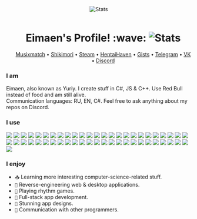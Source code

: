 <div align="center">
    <img src="https://github-profile-summary-cards.vercel.app/api/cards/profile-details?username=Eimaen&theme=github" alt="Stats">
  </div>
  <div id="user-content-toc" align="center">
    <ul>
      <summary><h1 style="display: inline-block;">Eimaen's Profile! :wave: <img src="https://komarev.com/ghpvc/?username=Eimaen&label=Visitors&color=blueviolet" alt="Stats"></h1></summary>
      <a align="center">
    <a href="https://www.musixmatch.com/profile/3vUCAAcbYQFeAAetm3M11eet3SsmVMv5fTNZI9ISx7Ciks_s45mz2z5Xzwnu2Y5z8Unq7fJxTVBrMor087N93dcLwFutVMEjagYYo1QVgTylekBylHBSJ_jzrYXfOOL24rw0gXKBCvrxGXYwhnzdkD5eWJU">Musixmatch</a> • <a href="https://shikimori.one/Eimaen">Shikimori</a> • <a href="https://steamcommunity.com/id/eimaen/">Steam</a> • <a href="https://www.youtube.com/watch?v=dQw4w9WgXcQ">HentaiHaven</a> • <a href="https://gist.github.com/Eimaen">Gists</a> • <a href="https://t.me/eimaen">Telegram</a> • <a href="https://vk.com/voidinc">VK</a> • <a href="https://discord.gg/jz7XnfDE7j">Discord</a>
  </a>
    </ul>
  </div>
  
  <h3>I am</h3>
  <div>
    <a>Eimaen, also known as Yuriy. I create stuff in C#, JS & C++. Use Red Bull instead of food and am still alive.</a><br>
    <a>Communication languages: RU, EN, C#. Feel free to ask anything about my repos on Discord.</a>
  </div>
  <h3>I use</h3>
  <div>
    <img src="https://img.shields.io/badge/C-00599C?style=flat&logo=c&logoColor=white">
    <img src="https://img.shields.io/badge/C%23-239120?style=flat&logo=c-sharp&logoColor=white">
    <img src="https://img.shields.io/badge/C%2B%2B-00599C?style=flat&logo=c%2B%2B&logoColor=white">
    <img src="https://img.shields.io/badge/CSS3-1572B6?style=flat&logo=css3&logoColor=white">
    <img src="https://img.shields.io/badge/HTML5-E34F26?style=flat&logo=html5&logoColor=white">
    <img src="https://img.shields.io/badge/JavaScript-323330?style=flat&logo=javascript&logoColor=F7DF1E">
    <img src="https://img.shields.io/badge/json-5E5C5C?style=flat&logo=json&logoColor=white">
    <img src="https://img.shields.io/badge/Lua-2C2D72?style=flat&logo=lua&logoColor=white">
    <img src="https://img.shields.io/badge/Puppeteer-40B5A4?style=flat&logo=Puppeteer&logoColor=white">
    <img src="https://img.shields.io/badge/TypeScript-007ACC?style=flat&logo=typescript&logoColor=white">
    <img src="https://img.shields.io/badge/prettier-1A2C34?style=flat&logo=prettier&logoColor=F7BA3E">
    <img src="https://img.shields.io/badge/Trello-0052CC?style=flat&logo=trello&logoColor=white">
    <img src="https://img.shields.io/badge/Ubuntu-E95420?style=flat&logo=ubuntu&logoColor=white">
    <img src="https://img.shields.io/badge/mac%20os-000000?style=flat&logo=apple&logoColor=white">
    <img src="https://img.shields.io/badge/Windows-0078D6?style=flat&logo=windows&logoColor=white">
    <img src="https://img.shields.io/badge/Arduino-00979D?style=flat&logo=Arduino&logoColor=white">
    <img src="https://img.shields.io/badge/VSCode-0078D4?style=flat&logo=visual%20studio%20code&logoColor=white">
    <img src="https://img.shields.io/badge/Visual_Studio-5C2D91?style=flat&logo=visual%20studio&logoColor=white">
    <img src="https://img.shields.io/badge/Xcode-007ACC?style=flat&logo=Xcode&logoColor=white">
    <img src="https://img.shields.io/badge/Notepad++-90E59A.svg?style=flat&logo=notepad%2B%2B&logoColor=black">
    <img src="https://img.shields.io/badge/.NET-512BD4?style=flat&logo=dotnet&logoColor=white">
    <img src="https://img.shields.io/badge/Bootstrap-563D7C?style=flat&logo=bootstrap&logoColor=white">
    <img src="https://img.shields.io/badge/Chart.js-FF6384?style=flat&logo=chartdotjs&logoColor=white">
    <img src="https://img.shields.io/badge/CMake-064F8C?style=flat&logo=cmake&logoColor=white">
    <img src="https://img.shields.io/badge/Deno-464647?style=flat&logo=deno&logoColor=white">
    <img src="https://img.shields.io/badge/Express.js-000000?style=flat&logo=express&logoColor=white">
    <img src="https://img.shields.io/badge/GitBook-7B36ED?style=flat&logo=gitbook&logoColor=white">
    <img src="https://img.shields.io/badge/GitHub%20Pages-222222?style=flat&logo=GitHub%20Pages&logoColor=white">
    <img src="https://img.shields.io/badge/GraphQl-E10098?style=flat&logo=graphql&logoColor=white">
    <img src="https://img.shields.io/badge/Insomnia-5849be?style=flat&logo=Insomnia&logoColor=white">
    <img src="https://img.shields.io/badge/jQuery-0769AD?style=flat&logo=jquery&logoColor=white">
    <img src="https://img.shields.io/badge/JWT-000000?style=flat&logo=JSON%20web%20tokens&logoColor=white">
    <img src="https://img.shields.io/badge/Markdown-000000?style=flat&logo=markdown&logoColor=white">
    <img src="https://img.shields.io/badge/Node.js-339933?style=flat&logo=nodedotjs&logoColor=white">
    <img src="https://img.shields.io/badge/npm-CB3837?style=flat&logo=npm&logoColor=white">
    <img src="https://img.shields.io/badge/NuGet-004880?style=flat&logo=nuget&logoColor=white">
    <img src="https://img.shields.io/badge/Qt-41CD52?style=flat&logo=qt&logoColor=white">
    <img src="https://img.shields.io/badge/redis-CC0000.svg?&style=flat&logo=redis&logoColor=white">
    <img src="https://img.shields.io/badge/Selenium-43B02A?style=flat&logo=Selenium&logoColor=white">
    <img src="https://img.shields.io/badge/Socket.io-010101?&style=flat&logo=Socket.io&logoColor=white">
    <img src="https://img.shields.io/badge/Tailwind_CSS-38B2AC?style=flat&logo=tailwind-css&logoColor=white">
    <img src="https://img.shields.io/badge/Webpack-8DD6F9?style=flat&logo=Webpack&logoColor=white">
    <img src="https://img.shields.io/badge/Yarn-2C8EBB?style=flat&logo=yarn&logoColor=white">
    <img src="https://img.shields.io/badge/MongoDB-4EA94B?style=flat&logo=mongodb&logoColor=white">
    <img src="https://img.shields.io/badge/SQLite-07405E?style=flat&logo=sqlite&logoColor=white">
    <img src="https://img.shields.io/badge/MariaDB-003545?style=flat&logo=mariadb&logoColor=white">
    <img src="https://img.shields.io/badge/monero-FF6600?style=flat&logo=monero&logoColor=white">
    <img src="https://img.shields.io/badge/Heroku-430098?style=flat&logo=heroku&logoColor=white">
    <img src="https://img.shields.io/badge/Oracle-F80000?style=flat&logo=oracle&logoColor=black">
    <img src="https://img.shields.io/badge/circleci-343434?style=flat&logo=circleci&logoColor=white">
    <img src="https://img.shields.io/badge/Cloudflare-F38020?style=flat&logo=Cloudflare&logoColor=white">
  </div>
  <h3>I enjoy</h3>
  <div>
    <ul>
      <li><code>📥</code> Learning more interesting computer-science-related stuff.</li>
      <li><code>🧰</code> Reverse-engineering web & desktop applications.</li>
      <li><code>🎵</code> Playing rhythm games.</li>
      <li><code>🔧</code> Full-stack app development.</li>
      <li><code>💎</code> Stunning app designs.</li>
      <li><code>💬</code> Communication with other programmers.</li>
    </ul>
  </div>
